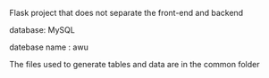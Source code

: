 Flask project that does not separate the front-end and backend

database: MySQL

datebase name : awu

The files used to generate tables and data are in the common folder

